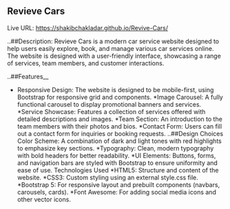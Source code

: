 ## Revieve Cars
Live URL: https://shakibchakladar.github.io/Revive-Cars/

..##Description: Revieve Cars is a modern car service website designed to help users easily explore, book, and manage various car services online.
The website is designed with a user-friendly interface, showcasing a range of services, team members, and customer interactions.

..##Features__

* Responsive Design: The website is designed to be mobile-first, using Bootstrap for responsive grid and components.
*Image Carousel: A fully functional carousel to display promotional banners and services.
*Service Showcase: Features a collection of services offered with detailed descriptions and images.
*Team Section: An introduction to the team members with their photos and bios.
*Contact Form: Users can fill out a contact form for inquiries or booking requests.
..##Design Choices
Color Scheme: A combination of dark and light tones with red highlights to emphasize key sections.
*Typography: Clean, modern typography with bold headers for better readability.
*UI Elements: Buttons, forms, and navigation bars are styled with Bootstrap to ensure uniformity and ease of use.
Technologies Used
*HTML5: Structure and content of the website.
*CSS3: Custom styling using an external style.css file.
*Bootstrap 5: For responsive layout and prebuilt components (navbars, carousels, cards).
*Font Awesome: For adding social media icons and other vector icons.
